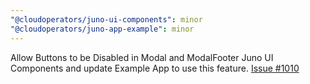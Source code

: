 ```yaml
---
"@cloudoperators/juno-ui-components": minor
"@cloudoperators/juno-app-example": minor
---
```


Allow Buttons to be Disabled in Modal and ModalFooter Juno UI Components and update Example App to use this feature.
[Issue #1010](https://github.com/cloudoperators/juno/issues/1010)